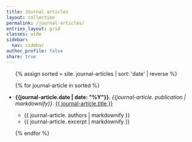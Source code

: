 ```yaml
---
title: Journal articles
layout: collection
permalink: /journal-articles/
entries_layout: grid
classes: wide
sidebar:
  nav: sidebar
author_profile: false
share: true
---
```


<ul>

{% assign sorted = site. journal-articles | sort: 'date' | reverse  %}

{% for journal-article in sorted %}

 <li><b>{{journal-article.date | date: "%Y"}}</b>. <i>{{journal-article. publication | markdownify}}</i>. <a href="{{ journal-article.url }}">{{ journal-article.title }}</a></li>
     <ul>
	     <li>{{ journal-article. authors | markdownify }}</li>
         <li>{{ journal-article. excerpt | markdownify }}</li>
    </ul>

{% endfor %}

</ul>
